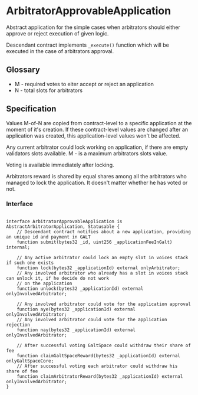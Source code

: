 # ArbitratorApprovableApplication

Abstract application for the simple cases when arbitrators should either approve or reject execution of given logic.

Descendant contract implements `_execute()` function which will be executed in the case of arbitrators approval.

## Glossary

* M - required votes to eiter accept or reject an application
* N - total slots for arbitrators

## Specification

Values M-of-N are copied from contract-level to a specific application at the moment of it's creation. If these
contract-level values are changed after an application was created, this application-level values won't be affected.

Any current arbitrator could lock working on application, if there are empty validators slots available. M - is a maximum arbitrators slots value.

Voting is available immediately after locking.

Arbitrators reward is shared by equal shares among all the arbitrators who managed to lock the application. It doesn't matter whether he has voted or not.

### Interface

````solidity

interface ArbitratorApprovableApplication is AbstractArbitratorApplication, Statusable {
    // Descendant contract notifies about a new application, providing an unique id and payment in GALT
    function submit(bytes32 _id, uint256 _applicationFeeInGalt) internal;

    // Any active arbitrator could lock an empty slot in voices stack if such one exists 
    function lock(bytes32 _applicationId) external onlyArbitrator;
    // Any involved arbitrator who already has a slot in voices stack can unlock it, if he decide do not work
    // on the application
    function unlock(bytes32 _applicationId) external onlyInvolvedArbitrator;

    // Any involved arbitrator could vote for the application approval
    function aye(bytes32 _applicationId) external onlyInvolvedArbitrator;
    // Any involved arbitrator could vote for the application rejection
    function nay(bytes32 _applicationId) external onlyInvolvedArbitrator;

    // After successful voting GaltSpace could withdraw their share of fee
    function claimGaltSpaceReward(bytes32 _applicationId) external onlyGaltSpaceCore;
    // After successful voting each arbitrator could withdraw his share of fee
    function claimArbitratorReward(bytes32 _applicationId) external onlyInvolvedArbitrator;
}
````
